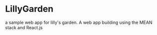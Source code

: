 # LillyGarden
a sample web app for lilly's garden. A web app building using the MEAN stack and React.js
